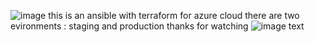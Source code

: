 ![image](https://bootcamp.rhinops.io/images/ansible.gif)
this is an ansible with terraform for azure cloud 
there are two evironments : staging and production
thanks for watching
![image text](https://bootcamp.rhinops.io/images/week-6-envs.png)
